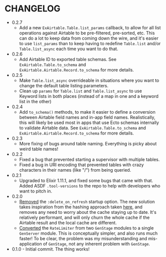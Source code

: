 # CHANGELOG

- 0.2.7
  - Add a new `ExAirtable.Table.list_params` callback, to allow for all list operations against Airtable to be pre-filtered, pre-sorted, etc. This can do a lot to keep data from coming down the wire, and it's easier to use `list_params` than to keep having to redefine `Table.list` and/or `Table.list_async` each time you want to do that.
- 0.2.6
  - Add Airtable ID to exported table schemas. See `ExAirtable.Table.to_schema` and `ExAirtable.Airtable.Record.to_schema` for more details.
- 0.2.5
  - Make `Table.list_async` overrideable in situations where you want to change the default table listing parameters.
  - Clean up `params` for `Table.list` and `Table.list_async` to use Keyword lists in both places (instead of a map in one and a keyword list in the other)
- 0.2.4
  - Add `to_schema()` methods, to make it easier to define a conversion between Airtable field names and in-app field names. Realistically, this will likely be used most in apps that use Ecto schemas internally to validate Airtable data. See `ExAirtable.Table.to_schema` and `ExAirtable.Airtable.Record.to_schema` for more details.
- 0.2.3
  - More fixing of bugs around table naming. Everything is picky about weird table names!
- 0.2.2
  - Fixed a bug that prevented starting a supervisor with multiple tables.
  - Fixed a bug in URI encoding that prevented tables with crazy characters in their names (like "/") from being queried.
- 0.2.1
  - Upgraded to Elixir 1.11.1, and fixed some bugs that came with that. Added ASDF `.tool-versions` to the repo to help with developers who want to pitch in.
- 0.2.0
  - [Removed](https://github.com/exploration/ex_airtable/commit/c6dcdae10762dbdbeff102b226ab18e02678fae2) the `:delete_on_refresh` startup option. The new solution takes inspiration from the hashing approach taken [here](http://codeloveandboards.com/blog/2020/07/27/headless-cms-fun-with-phoenix-liveview-and-airtable-pt-4/), and removes any need to worry about the cache staying up to date. It's relatively performant, and will only churn the whole cache if the Airtable result and the local cache are different.
  - [Converted](https://github.com/exploration/ex_airtable/commit/cb507f5de596fc6e9b63638b254a163ad0e7195e) the `RateLimiter` from two `GenStage` modules to a single `GenServer` module. This is conceptually simpler, and also runs much faster! To be clear, the problem was my misunderstanding and mis-application of `GenStage`, not any inherent problem with `GenStage`.
- 0.1.0 - Initial commit. The thing works!
